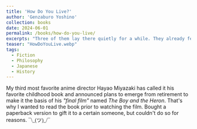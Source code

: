 ```yaml
---
title: 'How Do You Live?'
author: 'Genzaburo Yoshino'
collection: books
date: 2024-06-01
permalink: /books/how-do-you-live/
excerpts: "Three of them lay there quietly for a while. They already felt close enough that there was no need to speak. How nice it was just to lie there in silence."
teaser: "HowDoYouLive.webp"
tags:
  - Fiction
  - Philosophy
  - Japanese
  - History
---
```


My third most favorite anime director Hayao Miyazaki has called it his favorite childhood book and announced plans to emerge from retirement to make it the basis of his *"final film"* named *The Boy and the Heron*. That's why I wanted to read the book prior to watching the film. Bought a paperback version to gift it to a certain someone, but couldn't do so for reasons. <span style="font-family:verdana">¯\\\_(ツ)_/¯</span>